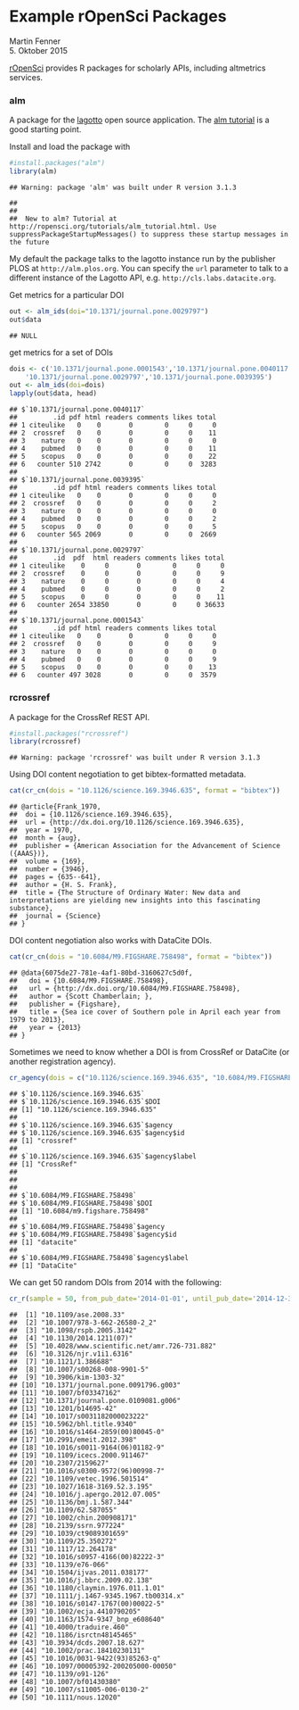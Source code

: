 # Example rOpenSci Packages
Martin Fenner  
5. Oktober 2015  

[rOpenSci](https://ropensci.org) provides R packages for scholarly APIs, including altmetrics services.

### alm
A package for the [lagotto](https://github.com/lagotto/lagotto) open source application. The [alm tutorial](https://ropensci.org/tutorials/alm_tutorial.html) is a good starting point.

Install and load the package with 

```r
#install.packages("alm")
library(alm)
```

```
## Warning: package 'alm' was built under R version 3.1.3
```

```
## 
## 
##  New to alm? Tutorial at http://ropensci.org/tutorials/alm_tutorial.html. Use suppressPackageStartupMessages() to suppress these startup messages in the future
```

My default the package talks to the lagotto instance run by the publisher PLOS at `http://alm.plos.org`. You can specify the `url` parameter to talk to a different instance of the Lagotto API, e.g. `http://cls.labs.datacite.org`.

Get metrics for a particular DOI

```r
out <- alm_ids(doi="10.1371/journal.pone.0029797")
out$data
```

```
## NULL
```

get metrics for a set of DOIs

```r
dois <- c('10.1371/journal.pone.0001543','10.1371/journal.pone.0040117',
    '10.1371/journal.pone.0029797','10.1371/journal.pone.0039395')
out <- alm_ids(doi=dois)
lapply(out$data, head)
```

```
## $`10.1371/journal.pone.0040117`
##         .id pdf html readers comments likes total
## 1 citeulike   0    0       0        0     0     0
## 2  crossref   0    0       0        0     0    11
## 3    nature   0    0       0        0     0     0
## 4    pubmed   0    0       0        0     0    11
## 5    scopus   0    0       0        0     0    22
## 6   counter 510 2742       0        0     0  3283
## 
## $`10.1371/journal.pone.0039395`
##         .id pdf html readers comments likes total
## 1 citeulike   0    0       0        0     0     0
## 2  crossref   0    0       0        0     0     2
## 3    nature   0    0       0        0     0     0
## 4    pubmed   0    0       0        0     0     2
## 5    scopus   0    0       0        0     0     5
## 6   counter 565 2069       0        0     0  2669
## 
## $`10.1371/journal.pone.0029797`
##         .id  pdf  html readers comments likes total
## 1 citeulike    0     0       0        0     0     0
## 2  crossref    0     0       0        0     0     9
## 3    nature    0     0       0        0     0     4
## 4    pubmed    0     0       0        0     0     2
## 5    scopus    0     0       0        0     0    11
## 6   counter 2654 33850       0        0     0 36633
## 
## $`10.1371/journal.pone.0001543`
##         .id pdf html readers comments likes total
## 1 citeulike   0    0       0        0     0     0
## 2  crossref   0    0       0        0     0     9
## 3    nature   0    0       0        0     0     0
## 4    pubmed   0    0       0        0     0     9
## 5    scopus   0    0       0        0     0    13
## 6   counter 497 3028       0        0     0  3579
```

### rcrossref

A package for the CrossRef REST API.

```r
#install.packages("rcrossref")
library(rcrossref)
```

```
## Warning: package 'rcrossref' was built under R version 3.1.3
```

Using DOI content negotiation to get bibtex-formatted metadata.

```r
cat(cr_cn(dois = "10.1126/science.169.3946.635", format = "bibtex"))
```

```
## @article{Frank_1970,
## 	doi = {10.1126/science.169.3946.635},
## 	url = {http://dx.doi.org/10.1126/science.169.3946.635},
## 	year = 1970,
## 	month = {aug},
## 	publisher = {American Association for the Advancement of Science ({AAAS})},
## 	volume = {169},
## 	number = {3946},
## 	pages = {635--641},
## 	author = {H. S. Frank},
## 	title = {The Structure of Ordinary Water: New data and interpretations are yielding new insights into this fascinating substance},
## 	journal = {Science}
## }
```

DOI content negotiation also works with DataCite DOIs.

```r
cat(cr_cn(dois = "10.6084/M9.FIGSHARE.758498", format = "bibtex"))
```

```
## @data{6075de27-781e-4af1-80bd-3160627c5d0f,
##   doi = {10.6084/M9.FIGSHARE.758498},
##   url = {http://dx.doi.org/10.6084/M9.FIGSHARE.758498},
##   author = {Scott Chamberlain; },
##   publisher = {Figshare},
##   title = {Sea ice cover of Southern pole in April each year from 1979 to 2013},
##   year = {2013}
## }
```

Sometimes we need to know whether a DOI is from CrossRef or DataCite (or another registration agency).

```r
cr_agency(dois = c("10.1126/science.169.3946.635", "10.6084/M9.FIGSHARE.758498"))
```

```
## $`10.1126/science.169.3946.635`
## $`10.1126/science.169.3946.635`$DOI
## [1] "10.1126/science.169.3946.635"
## 
## $`10.1126/science.169.3946.635`$agency
## $`10.1126/science.169.3946.635`$agency$id
## [1] "crossref"
## 
## $`10.1126/science.169.3946.635`$agency$label
## [1] "CrossRef"
## 
## 
## 
## $`10.6084/M9.FIGSHARE.758498`
## $`10.6084/M9.FIGSHARE.758498`$DOI
## [1] "10.6084/m9.figshare.758498"
## 
## $`10.6084/M9.FIGSHARE.758498`$agency
## $`10.6084/M9.FIGSHARE.758498`$agency$id
## [1] "datacite"
## 
## $`10.6084/M9.FIGSHARE.758498`$agency$label
## [1] "DataCite"
```

We can get 50 random DOIs from 2014 with the following:

```r
cr_r(sample = 50, from_pub_date='2014-01-01', until_pub_date='2014-12-31')
```

```
##  [1] "10.1109/ase.2008.33"                       
##  [2] "10.1007/978-3-662-26580-2_2"               
##  [3] "10.1098/rspb.2005.3142"                    
##  [4] "10.1130/2014.1211(07)"                     
##  [5] "10.4028/www.scientific.net/amr.726-731.882"
##  [6] "10.3126/njr.v1i1.6316"                     
##  [7] "10.1121/1.386688"                          
##  [8] "10.1007/s00268-008-9901-5"                 
##  [9] "10.3906/kim-1303-32"                       
## [10] "10.1371/journal.pone.0091796.g003"         
## [11] "10.1007/bf03347162"                        
## [12] "10.1371/journal.pone.0109081.g006"         
## [13] "10.1201/b14695-42"                         
## [14] "10.1017/s0031182000023222"                 
## [15] "10.5962/bhl.title.9340"                    
## [16] "10.1016/s1464-2859(00)80045-0"             
## [17] "10.2991/emeit.2012.398"                    
## [18] "10.1016/s0011-9164(06)01182-9"             
## [19] "10.1109/icecs.2000.911467"                 
## [20] "10.2307/2159627"                           
## [21] "10.1016/s0300-9572(96)00998-7"             
## [22] "10.1109/vetec.1996.501514"                 
## [23] "10.1027/1618-3169.52.3.195"                
## [24] "10.1016/j.apergo.2012.07.005"              
## [25] "10.1136/bmj.1.587.344"                     
## [26] "10.1109/62.587055"                         
## [27] "10.1002/chin.200908171"                    
## [28] "10.2139/ssrn.977224"                       
## [29] "10.1039/ct9089301659"                      
## [30] "10.1109/25.350272"                         
## [31] "10.1117/12.264178"                         
## [32] "10.1016/s0957-4166(00)82222-3"             
## [33] "10.1139/e76-066"                           
## [34] "10.1504/ijvas.2011.038177"                 
## [35] "10.1016/j.bbrc.2009.02.138"                
## [36] "10.1180/claymin.1976.011.1.01"             
## [37] "10.1111/j.1467-9345.1967.tb00314.x"        
## [38] "10.1016/s0147-1767(00)00022-5"             
## [39] "10.1002/ecja.4410790205"                   
## [40] "10.1163/1574-9347_bnp_e608640"             
## [41] "10.4000/traduire.460"                      
## [42] "10.1186/isrctn48145465"                    
## [43] "10.3934/dcds.2007.18.627"                  
## [44] "10.1002/prac.18410230131"                  
## [45] "10.1016/0031-9422(93)85263-q"              
## [46] "10.1097/00005392-200205000-00050"          
## [47] "10.1139/o91-126"                           
## [48] "10.1007/bf01430380"                        
## [49] "10.1007/s11005-006-0130-2"                 
## [50] "10.1111/nous.12020"
```
